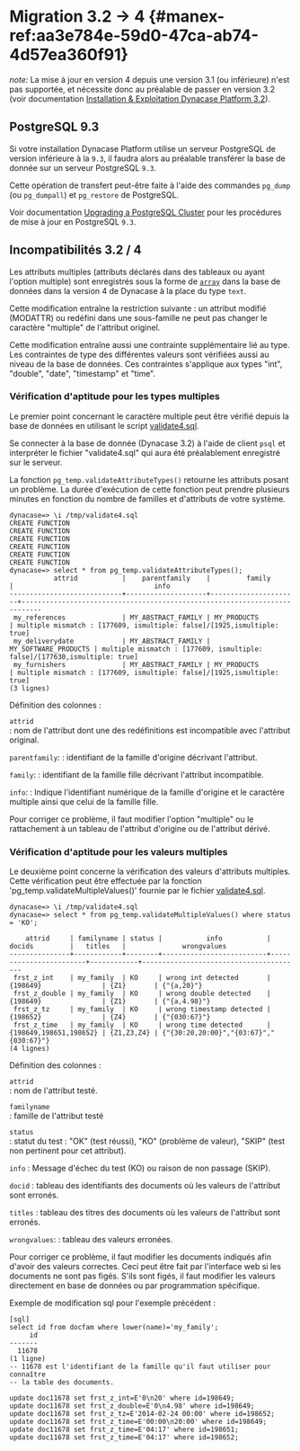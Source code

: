 # Migration 3.2 → 4 {#manex-ref:aa3e784e-59d0-47ca-ab74-4d57ea360f91}

_note:_ La mise à jour en version 4 depuis une version 3.1 (ou inférieure) n'est
pas supportée, et nécessite donc au préalable de passer en version 3.2 (voir
documentation [Installation & Exploitation Dynacase Platform
3.2][migration_31_32]).

## PostgreSQL 9.3

Si votre installation Dynacase Platform utilise un serveur PostgreSQL de version
inférieure à la `9.3`, il faudra alors au préalable transférer la base de donnée
sur un serveur PostgreSQL `9.3`.

Cette opération de transfert peut-être faite à l'aide des commandes `pg_dump`
(ou `pg_dumpall`) et `pg_restore` de PostgreSQL.

Voir documentation [Upgrading a PostgreSQL Cluster][pg93upgrading] pour les
procédures de mise à jour en PostgreSQL `9.3`.

## Incompatibilités 3.2 / 4

Les attributs multiples (attributs déclarés dans des tableaux ou ayant l'option
multiple) sont enregistrés sous la forme de [`array`][pgarray] dans la base de
données dans la version 4 de Dynacase à la place du type `text`.

Cette modification entraîne la restriction suivante : un attribut modifié
(MODATTR) ou redéfini dans une sous-famille ne peut pas changer le caractère
"multiple" de l'attribut originel.

Cette modification entraîne aussi une contrainte supplémentaire lié au type. Les
contraintes de type des différentes valeurs sont vérifiées aussi au niveau de la
base de données. Ces contraintes s'applique aux types "int", "double", "date",
"timestamp" et "time".


### Vérification d'aptitude pour les types multiples

Le premier point concernant le caractère multiple peut être vérifié depuis la
base de données en utilisant le script [validate4.sql][validate4].

Se connecter à la base de donnée (Dynacase 3.2) à l'aide de client `psql` et
interpréter le fichier "validate4.sql" qui aura été préalablement enregistré sur
le serveur.

La fonction `pg_temp.validateAttributeTypes()` retourne les attributs posant un
problème. La durée d'exécution de cette fonction peut prendre plusieurs minutes
en fonction du nombre de familles et d'attributs de votre système.

    dynacase=> \i /tmp/validate4.sql 
    CREATE FUNCTION
    CREATE FUNCTION
    CREATE FUNCTION
    CREATE FUNCTION
    CREATE FUNCTION
    CREATE FUNCTION
    dynacase=> select * from pg_temp.validateAttributeTypes();
               attrid           |    parentfamily    |         family       |                                   info                                    
    ----------------------------+--------------------+----------------------+---------------------------------------------------------------------------
     my_references              | MY_ABSTRACT_FAMILY | MY_PRODUCTS          | multiple mismatch : [177609, ismultiple: false]/[1925,ismultiple: true]
     my_deliverydate            | MY_ABSTRACT_FAMILY | MY_SOFTWARE_PRODUCTS | multiple mismatch : [177609, ismultiple: false]/[177630,ismultiple: true]
     my_furnishers              | MY_ABSTRACT_FAMILY | MY_PRODUCTS          | multiple mismatch : [177609, ismultiple: false]/[1925,ismultiple: true]
    (3 lignes)

Définition des colonnes :

`attrid`  
: nom de l'attribut dont une des redéfinitions est incompatible avec
l'attribut original.

`parentfamily`:
: identifiant de la famille d'origine décrivant l'attribut.

`family`:
: identifiant de la famille fille décrivant l'attribut incompatible.

`info`:
: Indique l'identifiant numérique de la famille d'origine et le caractère multiple
    ainsi que celui de la famille fille.

Pour corriger ce problème, il faut modifier l'option "multiple" ou le
rattachement à un tableau de l'attribut d'origine ou de l'attribut dérivé.


### Vérification d'aptitude pour les valeurs multiples

Le deuxième point concerne la vérification des valeurs d'attributs multiples.
Cette vérification peut être effectuée par la fonction
'pg_temp.validateMultipleValues()' fournie par le fichier [validate4.sql][validate4].


    dynacase=> \i /tmp/validate4.sql 
    dynacase=> select * from pg_temp.validateMultipleValues() where status = 'KO';
    
        attrid     | familyname | status |           info           |         docids         |   titles   |              wrongvalues               
    ---------------+------------+--------+--------------------------+------------------------+------------+----------------------------------------
     frst_z_int    | my_family  | KO     | wrong int detected       | {198649}               | {Z1}       | {"{a,20}"}
     frst_z_double | my_family  | KO     | wrong double detected    | {198649}               | {Z1}       | {"{a,4.98}"}
     frst_z_tz     | my_family  | KO     | wrong timestamp detected | {198652}               | {Z4}       | {"{030:67}"}
     frst_z_time   | my_family  | KO     | wrong time detected      | {198649,198651,198652} | {Z1,Z3,Z4} | {"{30:20,20:00}","{03:67}","{030:67}"}
    (4 lignes)


Définition des colonnes :


`attrid`  
: nom de l'attribut testé.

`familyname`  
: famille de l'attribut testé

`status`  
: statut du test : "OK" (test réussi), "KO" (problème de valeur), "SKIP" (test non pertinent pour cet attribut).

`info` 
: Message d'échec du test (KO) ou raison de non passage (SKIP).

`docid`
: tableau des identifiants des documents où les valeurs de l'attribut sont erronés.

`titles`
: tableau des titres des documents où les valeurs de l'attribut sont erronés.

`wrongvalues`:
: tableau des valeurs erronées.

Pour corriger ce problème, il faut modifier les documents indiqués afin d'avoir
des valeurs correctes. Ceci peut être fait par l'interface web si les documents
ne sont pas figés. S'ils sont figés, il faut modifier les valeurs directement en
base de données ou par programmation spécifique.

Exemple de modification sql pour l'exemple précédent :

    [sql]
    select id from docfam where lower(name)='my_family';
         id 
    -------
      11678
    (1 ligne)
    -- 11678 est l'identifiant de la famille qu'il faut utiliser pour connaître
    -- la table des documents.
    
    update doc11678 set frst_z_int=E'0\n20' where id=198649;
    update doc11678 set frst_z_double=E'0\n4.98' where id=198649;
    update doc11678 set frst_z_tz=E'2014-02-24 00:00' where id=198652;
    update doc11678 set frst_z_time=E'00:00\n20:00' where id=198649;
    update doc11678 set frst_z_time=E'04:17' where id=198651;
    update doc11678 set frst_z_time=E'04:17' where id=198652;


<!-- links -->
[migration_31_32]: /dynacase/3.2/dynacase-doc-platform-operating-manual/website/book/manex-ref:aa3e784e-59d0-47ca-ab74-4d57ea360f91.html
[pg93upgrading]: http://www.postgresql.org/docs/9.3/static/upgrading.html "Notice de mise à jour de postgresql"
[pgarray]:          http://www.postgresql.org/docs/9.3/static/arrays.html "Tableau postgresql"
[validate4]:        https://raw.github.com/Anakeen/dynacase-core/3.3-integration/App/Core/validate4.sql "Fonctions de vérification d'aptitude"